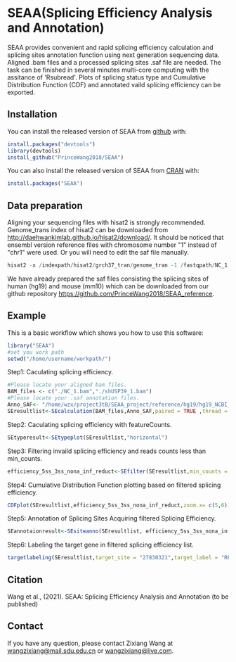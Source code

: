 
# SEAA(Splicing Efficiency Analysis and Annotation)

<!-- badges: start -->
<!-- badges: end -->

SEAA provides convenient and rapid splicing efficiency calculation and splicing 
sites annotation function using next generation sequencing data. Aligned .bam 
files and a processed splicing sites .saf file are needed. The task can be finished 
in several minutes  multi-core computing with the assitance of 'Rsubread'. Plots 
of splicing status type and Cumulative Distribution Function (CDF) and annotated 
vaild splicing efficiency can be exported. 

## Installation

You can install the released version of SEAA from [github](https://github.com/PrinceWang2018/SEAA) with:

``` r
install.packages("devtools")
library(devtools)
install_github("PrinceWang2018/SEAA")
```
You can also install the released version of SEAA from [CRAN](https://CRAN.R-project.org) with:

``` r
install.packages("SEAA")
```

## Data preparation

Aligning your sequencing files with hisat2 is strongly recommended. Genome_trans
index of hisat2 can be downloaded from http://daehwankimlab.github.io/hisat2/download/.
It should be noticed that ensembl version reference files with chromosome number 
"1" instead of "chr1" were used. Or you will need to edit the saf file manually.

``` r
hisat2 -x /indexpath/hisat2/grch37_tran/genome_tran -1 /fastqpath/NC_1.fastq -2 /fastqpath/NC_2.fastq --min-intronlen 20 --max-intronlen 10000 --threads 12 --rna-strandness F | samtools sort -o /outputpath/NC.bam - 
```
We have already prepared the saf files consisting the splicing sites of human (hg19)
and mouse (mm10) which can be downloaded from our github repository https://github.com/PrinceWang2018/SEAA_reference.
 
## Example

This is a basic workflow which shows you how to use this software:

``` r
library("SEAA")
#set you work path
setwd("/home/username/workpath/")
```
Step1: Caculating splicing efficiency.
``` r
#Please locate your aligned bam files.
BAM_files <- c("./NC_1.bam","./shUSP39_1.bam")
#Please locate your .saf annotation files.
Anno_SAF<- "/home/wzx/project3tB/SEAA_project/reference/hg19/hg19_NCBI_splicing_sites_20210705.saf"
SEresultlist<-SEcalculation(BAM_files,Anno_SAF,paired = TRUE ,thread = 8,strand = 1)
```
Step2: Caculating splicing efficiency with featureCounts.
``` r
SEtyperesult<-SEtypeplot(SEresultlist,"horizontal")
```
Step3: Filtering invaild splicing efficiency and reads counts less than min_counts.
``` r
efficiency_5ss_3ss_nona_inf_reduct<-SEfilter(SEresultlist,min_counts = 5)
```
Step4: Cumulative Distribution Function plotting based on filtered splicing efficiency.
``` r
CDFplot(SEresultlist,efficiency_5ss_3ss_nona_inf_reduct,zoom.x= c(5,6))
```
Step5: Annotation of Splicing Sites Acquiring filtered Splicing Efficiency.
``` r
SEannotaionresult<-SEsiteanno(SEresultlist, efficiency_5ss_3ss_nona_inf_reduct, species = "hs")
```
Step6: Labeling the target gene in filtered splicing efficiency list.
``` r
targetlabeling(SEresultlist,target_site = "27830321",target_label = "RPL21",xlim.max = 1000, ylim.max = 1000)
```

## Citation
Wang et al., (2021). SEAA: Splicing Efficiency Analysis and Annotation (to be published)
## Contact
If you have any question, please contact Zixiang Wang at wangzixiang@mail.sdu.edu.cn or wangzixiang@live.com.
